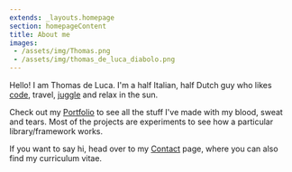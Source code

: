 ```yaml
---
extends: _layouts.homepage
section: homepageContent
title: About me
images:
 - /assets/img/Thomas.png
 - /assets/img/thomas_de_luca_diabolo.png
---
```


Hello! I am Thomas de Luca. I'm a half Italian, half Dutch guy who likes [code](/portfolio), travel, [juggle](/hobbies) and relax in the sun.

Check out my [Portfolio](/portfolio) to see all the stuff I've made with my blood, sweat and tears. Most of the projects are experiments to see how a particular library/framework works.

If you want to say hi, head over to my [Contact](/contact) page, where you can also find my curriculum vitae.
<script>
window.addEventListener("load", function(){

  var root = document.querySelector('.fadein');

  root.addEventListener('transitionend', function(){
    root.insertBefore(root.querySelector(':first-child.is-hidden'), null);
  });
  setInterval(function(){
    root.querySelector(':first-child').classList.add('is-hidden');
    root.querySelector(':nth-child(2)').classList.remove('is-hidden');
  }, 10000);
});
</script>